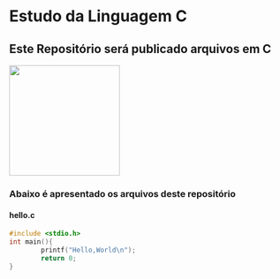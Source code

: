 # Estudo da Linguagem C
## Este Repositório será publicado arquivos em C

<img src="https://upload.wikimedia.org/wikipedia/commons/thumb/1/18/C_Programming_Language.svg/695px-C_Programming_Language.svg.png" height="200">

### Abaixo é apresentado os arquivos deste repositório

#### hello.c

```c
#include <stdio.h>
int main(){
        printf("Hello,World\n");
        return 0;
}
```
